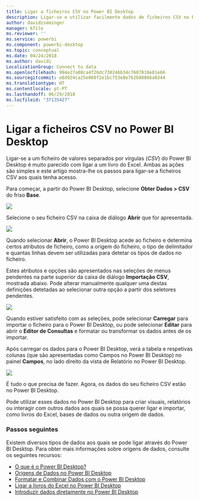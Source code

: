 ```yaml
---
title: Ligar a ficheiros CSV no Power BI Desktop
description: Ligar-se e utilizar facilmente dados de ficheiros CSV no Power BI Desktop
author: davidiseminger
manager: kfile
ms.reviewer: ''
ms.service: powerbi
ms.component: powerbi-desktop
ms.topic: conceptual
ms.date: 04/24/2018
ms.author: davidi
LocalizationGroup: Connect to data
ms.openlocfilehash: 994e27a08ca4f26dc730246b34c7607818e81e66
ms.sourcegitcommit: e8d924ca25e060f2e1bc753e8e762b88066a0344
ms.translationtype: HT
ms.contentlocale: pt-PT
ms.lasthandoff: 06/29/2018
ms.locfileid: "37135427"
---
```

# <a name="connect-to-csv-files-in-power-bi-desktop"></a>Ligar a ficheiros CSV no Power BI Desktop
Ligar-se a um ficheiro de valores separados por vírgulas (*CSV*) do Power BI Desktop é muito parecido com ligar a um livro do Excel. Ambas as ações são simples e este artigo mostra-lhe os passos para ligar-se a ficheiros CSV aos quais tenha acesso.

Para começar, a partir do Power BI Desktop, selecione **Obter Dados > CSV** do friso **Base**.

![](media/desktop-connect-csv/connect-to-csv_1.png)

Selecione o seu ficheiro CSV na caixa de diálogo **Abrir** que for apresentada.

![](media/desktop-connect-csv/connect-to-csv_2.png)

Quando selecionar **Abrir**, o Power BI Desktop acede ao ficheiro e determina certos atributos de ficheiro, como a origem do ficheiro, o tipo de delimitador e quantas linhas devem ser utilizadas para detetar os tipos de dados no ficheiro.

Estes atributos e opções são apresentados nas seleções de menus pendentes na parte superior da caixa de diálogo **Importação CSV**, mostrada abaixo. Pode alterar manualmente qualquer uma destas definições detetadas ao selecionar outra opção a partir dos seletores pendentes.

![](media/desktop-connect-csv/connect-to-csv_3.png)

Quando estiver satisfeito com as seleções, pode selecionar **Carregar** para importar o ficheiro para o Power BI Desktop, ou pode selecionar **Editar** para abrir o **Editor de Consultas** e formatar ou transformar os dados antes de os importar.

Após carregar os dados para o Power BI Desktop, verá a tabela e respetivas colunas (que são apresentadas como Campos no Power BI Desktop) no painel **Campos**, no lado direito da vista de Relatório no Power BI Desktop.

![](media/desktop-connect-csv/connect-to-csv_4.png)

É tudo o que precisa de fazer. Agora, os dados do seu ficheiro CSV estão no Power BI Desktop.

Pode utilizar esses dados no Power BI Desktop para criar visuais, relatórios ou interagir com outros dados aos quais se possa querer ligar e importar, como livros do Excel, bases de dados ou outra origem de dados.

### <a name="next-steps"></a>Passos seguintes
Existem diversos tipos de dados aos quais se pode ligar através do Power BI Desktop. Para obter mais informações sobre origens de dados, consulte os seguintes recursos:

* [O que é o Power BI Desktop?](desktop-what-is-desktop.md)
* [Origens de Dados no Power BI Desktop](desktop-data-sources.md)
* [Formatar e Combinar Dados com o Power BI Desktop](desktop-shape-and-combine-data.md)
* [Ligar a livros do Excel no Power BI Desktop](desktop-connect-excel.md)   
* [Introduzir dados diretamente no Power BI Desktop](desktop-enter-data-directly-into-desktop.md)   

